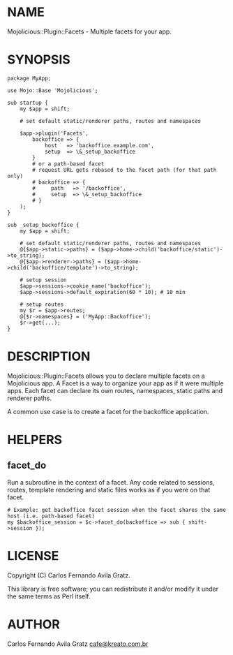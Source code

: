 # NAME

Mojolicious::Plugin::Facets - Multiple facets for your app.

# SYNOPSIS

    package MyApp;

    use Mojo::Base 'Mojolicious';

    sub startup {
        my $app = shift;

        # set default static/renderer paths, routes and namespaces

        $app->plugin('Facets',
            backoffice => {
                host   => 'backoffice.example.com',
                setup  => \&_setup_backoffice
            }
            # or a path-based facet
            # request URL gets rebased to the facet path (for that path only)
            # backoffice => {
            #     path   => '/backoffice',
            #     setup  => \&_setup_backoffice
            # }
        );
    }

    sub _setup_backoffice {
        my $app = shift;

        # set default static/renderer paths, routes and namespaces
        @{$app->static->paths} = ($app->home->child('backoffice/static')->to_string);
        @{$app->renderer->paths} = ($app->home->child('backoffice/template')->to_string);

        # setup session
        $app->sessions->cookie_name('backoffice');
        $app->sessions->default_expiration(60 * 10); # 10 min

        # setup routes
        my $r = $app->routes;
        @{$r->namespaces} = ('MyApp::Backoffice');
        $r->get(...);
    }

# DESCRIPTION

Mojolicious::Plugin::Facets allows you to declare multiple facets on a Mojolicious app.
A Facet is a way to organize your app as if it were multiple apps. Each facet can
declare its own routes, namespaces, static paths and renderer paths.

A common use case is to create a facet for the backoffice application.

# HELPERS

## facet\_do

Run a subroutine in the context of a facet. Any code related to sessions,
routes, template rendering and static files works as if you were on that facet.

    # Example: get backoffice facet session when the facet shares the same host (i.e. path-based facet)
    my $backoffice_session = $c->facet_do(backoffice => sub { shift->session });

# LICENSE

Copyright (C) Carlos Fernando Avila Gratz.

This library is free software; you can redistribute it and/or modify
it under the same terms as Perl itself.

# AUTHOR

Carlos Fernando Avila Gratz <cafe@kreato.com.br>
